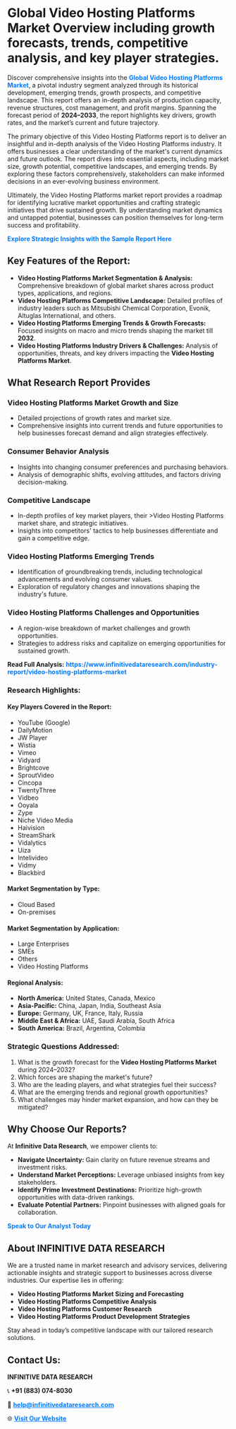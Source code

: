 <h1>Global Video Hosting Platforms Market Overview including growth forecasts, trends, competitive analysis, and key player strategies.</h1>
<p>
Discover comprehensive insights into the 
<a href="https://www.infinitivedataresearch.com/industry-report/video-hosting-platforms-market" rel="dofollow" style="color: #007BFF; text-decoration: none;"><strong>Global Video Hosting Platforms Market</strong></a>, a pivotal industry segment analyzed through its historical development, emerging trends, growth prospects, and competitive landscape. This report offers an in-depth analysis of production capacity, revenue structures, cost management, and profit margins. Spanning the forecast period of <strong>2024–2033</strong>, the report highlights key drivers, growth rates, and the market’s current and future trajectory.
</p>
<p>
The primary objective of this Video Hosting Platforms report is to deliver an insightful and in-depth analysis of the Video Hosting Platforms industry. It offers businesses a clear understanding of the market's current dynamics and future outlook. The report dives into essential aspects, including market size, growth potential, competitive landscapes, and emerging trends. By exploring these factors comprehensively, stakeholders can make informed decisions in an ever-evolving business environment.
</p>
<p>
Ultimately, the Video Hosting Platforms market report provides a roadmap for identifying lucrative market opportunities and crafting strategic initiatives that drive sustained growth. By understanding market dynamics and untapped potential, businesses can position themselves for long-term success and profitability.
</p>
<p>
<a href="https://www.infinitivedataresearch.com/request-sample/reportId=111761" style="color: #007BFF; text-decoration: none;"><strong>Explore Strategic Insights with the Sample Report Here</strong></a>
</p>

<h2>Key Features of the Report:</h2>
<ul>
<li><strong>Video Hosting Platforms Market Segmentation & Analysis:</strong> Comprehensive breakdown of global market shares across product types, applications, and regions.</li>
<li><strong>Video Hosting Platforms Competitive Landscape:</strong> Detailed profiles of industry leaders such as Mitsubishi Chemical Corporation, Evonik, Altuglas International, and others.</li>
<li><strong>Video Hosting Platforms Emerging Trends & Growth Forecasts:</strong> Focused insights on macro and micro trends shaping the market till <strong>2032</strong>.</li>
<li><strong>Video Hosting Platforms Industry Drivers & Challenges:</strong> Analysis of opportunities, threats, and key drivers impacting the <strong>Video Hosting Platforms Market</strong>.</li>
</ul>

<h2>What Research Report Provides</h2>
<h3>Video Hosting Platforms Market Growth and Size</h3>
<ul>
<li>Detailed projections of growth rates and market size.</li>
<li>Comprehensive insights into current trends and future opportunities to help businesses forecast demand and align strategies effectively.</li>
</ul>

<h3>Consumer Behavior Analysis</h3>
<ul>
<li>Insights into changing consumer preferences and purchasing behaviors.</li>
<li>Analysis of demographic shifts, evolving attitudes, and factors driving decision-making.</li>
</ul>

<h3>Competitive Landscape</h3>
<ul>
<li>In-depth profiles of key market players, their >Video Hosting Platforms market share, and strategic initiatives.</li>
<li>Insights into competitors' tactics to help businesses differentiate and gain a competitive edge.</li>
</ul>

<h3>Video Hosting Platforms Emerging Trends</h3>
<ul>
<li>Identification of groundbreaking trends, including technological advancements and evolving consumer values.</li>
<li>Exploration of regulatory changes and innovations shaping the industry's future.</li>
</ul>

<h3>Video Hosting Platforms Challenges and Opportunities</h3>
<ul>
<li>A region-wise breakdown of market challenges and growth opportunities.</li>
<li>Strategies to address risks and capitalize on emerging opportunities for sustained growth.</li>
</ul>
<p><strong>Read Full Analysis:</strong> <a href="https://www.infinitivedataresearch.com/industry-report/video-hosting-platforms-market" rel="dofollow" style="color: #007BFF; text-decoration: none;"><strong>https://www.infinitivedataresearch.com/industry-report/video-hosting-platforms-market</strong></a></p>
<h3>Research Highlights:</h3>
<h4>Key Players Covered in the Report:</h4>
<ul><li>YouTube (Google)</li><li>DailyMotion</li><li>JW Player</li><li>Wistia</li><li>Vimeo</li><li>Vidyard</li><li>Brightcove</li><li>SproutVideo</li><li>Cincopa</li><li>TwentyThree</li><li>Vidbeo</li><li>Ooyala</li><li>Zype</li><li>Niche Video Media</li><li>Haivision</li><li>StreamShark</li><li>Vidalytics</li><li>Uiza</li><li>Intelivideo</li><li>Vidmy</li><li>Blackbird</li></ul>
<h4>Market Segmentation by Type:</h4>
<ul><li>Cloud Based</li><li>On-premises</li></ul>
<h4>Market Segmentation by Application:</h4>
<ul><li>Large Enterprises</li><li>SMEs</li><li>Others</li><li>Video Hosting Platforms</li></ul>

<h4>Regional Analysis:</h4>
<ul>
<li><strong>North America:</strong> United States, Canada, Mexico</li>
<li><strong>Asia-Pacific:</strong> China, Japan, India, Southeast Asia</li>
<li><strong>Europe:</strong> Germany, UK, France, Italy, Russia</li>
<li><strong>Middle East & Africa:</strong> UAE, Saudi Arabia, South Africa</li>
<li><strong>South America:</strong> Brazil, Argentina, Colombia</li>
</ul>

<h3>Strategic Questions Addressed:</h3>
<ol>
<li>What is the growth forecast for the <strong>Video Hosting Platforms Market</strong> during 2024–2032?</li>
<li>Which forces are shaping the market's future?</li>
<li>Who are the leading players, and what strategies fuel their success?</li>
<li>What are the emerging trends and regional growth opportunities?</li>
<li>What challenges may hinder market expansion, and how can they be mitigated?</li>
</ol>

<h2>Why Choose Our Reports?</h2>
<p>At <strong>Infinitive Data Research</strong>, we empower clients to:</p>
<ul>
<li><strong>Navigate Uncertainty:</strong> Gain clarity on future revenue streams and investment risks.</li>
<li><strong>Understand Market Perceptions:</strong> Leverage unbiased insights from key stakeholders.</li>
<li><strong>Identify Prime Investment Destinations:</strong> Prioritize high-growth opportunities with data-driven rankings.</li>
<li><strong>Evaluate Potential Partners:</strong> Pinpoint businesses with aligned goals for collaboration.</li>
</ul>
<p><a href="https://www.infinitivedataresearch.com/industry-report/video-hosting-platforms-market" rel="dofollow" style="color: #007BFF; text-decoration: none;"><strong>Speak to Our Analyst Today</strong></a></p>

<h2>About INFINITIVE DATA RESEARCH</h2>
<p>We are a trusted name in market research and advisory services, delivering actionable insights and strategic support to businesses across diverse industries. Our expertise lies in offering:</p>
<ul>
<li><strong>Video Hosting Platforms Market Sizing and Forecasting</strong></li>
<li><strong>Video Hosting Platforms Competitive Analysis</strong></li>
<li><strong>Video Hosting Platforms Customer Research</strong></li>
<li><strong>Video Hosting Platforms Product Development Strategies</strong></li>
</ul>
<p>Stay ahead in today’s competitive landscape with our tailored research solutions.</p>

<h2>Contact Us:</h2>
<p><strong>INFINITIVE DATA RESEARCH</strong></p>
<p>📞 <strong>+91 (883) 074-8030</strong></p>
<p>📧 <strong><a href="mailto:help@infinitivedataresearch.com" style="color: #007BFF;">help@infinitivedataresearch.com</a></strong></p>
<p>🌐 <strong><a href="https://www.infinitivedataresearch.com" rel="dofollow" style="color: #007BFF;">Visit Our Website</a></strong></p>